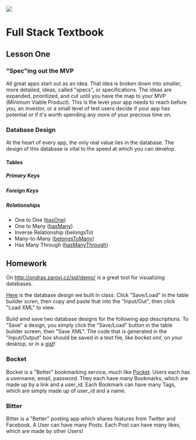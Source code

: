 ![](http://static1.squarespace.com/static/538f3fcde4b05c5fecc7a40e/t/538f48a4e4b00d94e8c253b3/1453396632576/?format=400w)
# Full Stack Textbook
## Lesson One

### "Spec"ing out the MVP
All great apps start out as an idea. That idea is broken down into smaller, more detailed, ideas, called "specs", or specifications. The ideas are expanded, prioritized, and cut until you have the map to your MVP (Minimum Viable Product). This is the level your app needs to reach before you, an investor, or a small level of test users decide if your app has potential or if it's worth spending any more of your precious time on.

### Database Design
At the heart of every app, the only real value lies in the database. The design of this database is vital to the speed at which you can develop.

#### Tables

##### Primary Keys
##### Foreign Keys
##### Relationships
* One to One ([hasOne](https://laravel.com/docs/5.2/eloquent-relationships#one-to-one))
* One to Many ([hasMany](https://laravel.com/docs/5.2/eloquent-relationships#one-to-many))
* Inverse Relationship (belongsTo)
* Many-to-Many ([belongsToMany](https://laravel.com/docs/5.2/eloquent-relationships#many-to-many))
* Has Many Through ([hasManyThrough](https://laravel.com/docs/5.2/eloquent-relationships#has-many-through))

## Homework
On http://ondras.zarovi.cz/sql/demo/ is a great tool for visualizing databases.

[Here](https://gist.githubusercontent.com/mistakevin/7152054fcdf022e73e71/raw/3e58a4121da0e15c61bc879dabcf633fae3869f8/breddit.xml) is the database design we built in class. Click "Save/Load" in the table builder scren, then copy and paste that into the "Input/Out", then click "Load XML" to view.

Build amd save two database designs for the following app descriptions. To "Save" a design, you simply click the "Save/Load" button in the table builder screen, then "Save XML". The code that is generated in the "Input/Output" box should be saved in a text file, like _bocket.xml_, on your desktop, or in a [gist](https://gist.github.com/)! 

### Bocket
Bocket is a "Better" bookmarking service, much like [Pocket](getpocket.com). Users each has a username, email, password. They each have many Bookmarks, which are made up by a link and a user_id. Each Bookmark can have many Tags, which are simply made up of user_id and a name.

### Bitter
Bitter is a "Better" posting app which shares features from Twitter and Facebook. A User can have many Posts. Each Post can have many likes, which are made by other Users!
